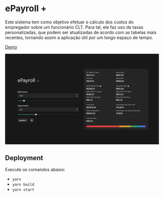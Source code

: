 # ePayroll +
Este sistema tem como objetivo efetuar o cálculo dos custos do empregador sobre um funcionário CLT. Para tal, ele faz uso de taxas personalizadas, que podem ser atualizadas de acordo com as tabelas mais recentes, tornando assim a aplicação útil por um longo espaço de tempo.

[Demo](https://e-payroll.vercel.app/)

![Home](/images/home.png)

## Deployment
Execute os comandos abaixo:
- `yarn`
- `yarn build`
- `yarn start`
